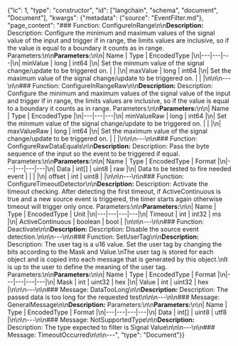 {"lc": 1, "type": "constructor", "id": ["langchain", "schema", "document", "Document"], "kwargs": {"metadata": {"source": "EventFilter.md"}, "page_content": "### Function: ConfigureInRange\n\n**Description:** Description: Configure the minimum and maximum values of the signal value of the input and trigger if in range, the limits values are inclusive, so if the value is equal to a boundary it counts as in range. Parameters:\n\n**Parameters:**\n\n| Name | Type | EncodedType |\n|---|---|---|\n| minValue | long | int64 |\n| Set the minmum value of the signal change/update to be triggered on. |  |  |\n| maxValue | long | int64 |\n| Set the maximum value of the signal change/update to be triggered on. |  |  |\n\n\n---\n\n### Function: ConfigureInRangeRaw\n\n**Description:** Description: Configure the minimum and maximum values of the signal value of the input and trigger if in range, the limits values are inclusive, so if the value is equal to a boundary it counts as in range. Parameters:\n\n**Parameters:**\n\n| Name | Type | EncodedType |\n|---|---|---|\n| minValueRaw | long | int64 |\n| Set the minmum value of the signal change/update to be triggered on. |  |  |\n| maxValueRaw | long | int64 |\n| Set the maximum value of the signal change/update to be triggered on. |  |  |\n\n\n---\n\n### Function: ConfigureRawDataEquals\n\n**Description:** Description: Pass the byte sequence of the input so the event to be triggered if equal. Parameters:\n\n**Parameters:**\n\n| Name | Type | EncodedType | Format |\n|---|---|---|---|\n| Data | int[] | uint8 | raw |\n| Data to be tested to fire needed event |  |  |  |\n| offset | int | uint8 |  |\n\n\n---\n\n### Function: ConfigureTimeoutDetector\n\n**Description:** Description: Activate the timeout checking. After detecting the first timeout, if ActiveContinuous is true and a new source event is triggered, the timer starts again otherwise timeout will trigger only once. Parameters:\n\n**Parameters:**\n\n| Name | Type | EncodedType | Unit |\n|---|---|---|---|\n| Timeout | int | int32 | ms |\n| ActiveContinuous | boolean | bool |  |\n\n\n---\n\n### Function: Deactivate\n\n**Description:** Description: Disable the source event detection.\n\n\n---\n\n### Function: SetUserTag\n\n**Description:** Description: The user tag is a u16 value. Set the user tag by changing the bits according to the Mask and Value.\nThe user tag is stored for each object and is copied into each message that is generated by this object.\nIt is up to the user to define the meaning of the user tag. Parameters:\n\n**Parameters:**\n\n| Name | Type | EncodedType | Format |\n|---|---|---|---|\n| Mask | int | uint32 | hex |\n| Value | int | uint32 | hex |\n\n\n---\n\n### Message: DataTooLong\n\n**Description:** Description: The passed data is too long for the requested test\n\n\n---\n\n### Message: GeneralMessage\n\n**Description:** Parameters:\n\n**Parameters:**\n\n| Name | Type | EncodedType | Format |\n|---|---|---|---|\n| Data | int[] | uint8 | utf8 |\n\n\n---\n\n### Message: NotSupportedType\n\n**Description:** Description: The type expected to filter is Signal Value\n\n\n---\n\n### Message: TimeoutOccurred\n\n\n---", "type": "Document"}}